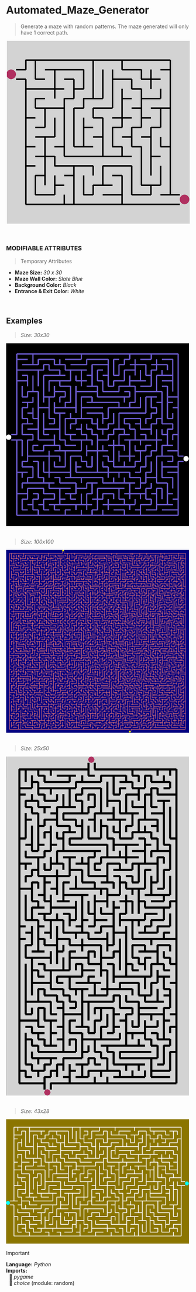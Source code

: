 # Automated_Maze_Generator
>  Generate a maze with random patterns. The maze generated will only have 1 correct path.

<p align="center">
  <img src = https://github.com/Kyros0718/Automated_Maze_Generator/blob/main/Images/15x15_Maze.png width="500">
</p>


&nbsp;

### MODIFIABLE ATTRIBUTES
>Temporary Attributes
- **Maze Size:** _30 x 30_
- **Maze Wall Color:** _Slate Blue_
- **Background Color:** _Black_
- **Entrance & Exit Color:** _White_

&nbsp;

## Examples

> _Size: 30x30_
<img src = https://github.com/Kyros0718/Automated_Maze_Generator/blob/main/Images/30x30_Maze.png width="500">
&nbsp;

> _Size: 100x100_
<img src = https://github.com/Kyros0718/Automated_Maze_Generator/blob/main/Images/100x100_Maze.png width="500">
&nbsp;

> _Size: 25x50_
<img src = https://github.com/Kyros0718/Automated_Maze_Generator/blob/main/Images/25x50_Maze.png width="500">
&nbsp;

> _Size: 43x28_
<img src = https://github.com/Kyros0718/Automated_Maze_Generator/blob/main/Images/43x28_Maze.png width="500">

<br>

> [!IMPORTANT]  
> **Language:** _Python_  
> **Imports:**  
&nbsp; :small_orange_diamond: _pygame_  
&nbsp; :small_orange_diamond: _choice_ (module: random) 
